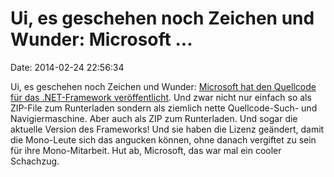 Ui, es geschehen noch Zeichen und Wunder: Microsoft \...
========================================================

Date: 2014-02-24 22:56:34

Ui, es geschehen noch Zeichen und Wunder: [Microsoft hat den Quellcode
für das .NET-Framework
veröffentlicht](http://www.hanselman.com/blog/AnnouncingTheNewRoslynpoweredNETFrameworkReferenceSource.aspx).
Und zwar nicht nur einfach so als ZIP-File zum Runterladen sondern als
ziemlich nette Quellcode-Such- und Navigiermaschine. Aber auch als ZIP
zum Runterladen. Und sogar die aktuelle Version des Frameworks! Und sie
haben die Lizenz geändert, damit die Mono-Leute sich das angucken
können, ohne danach vergiftet zu sein für ihre Mono-Mitarbeit. Hut ab,
Microsoft, das war mal ein cooler Schachzug.
